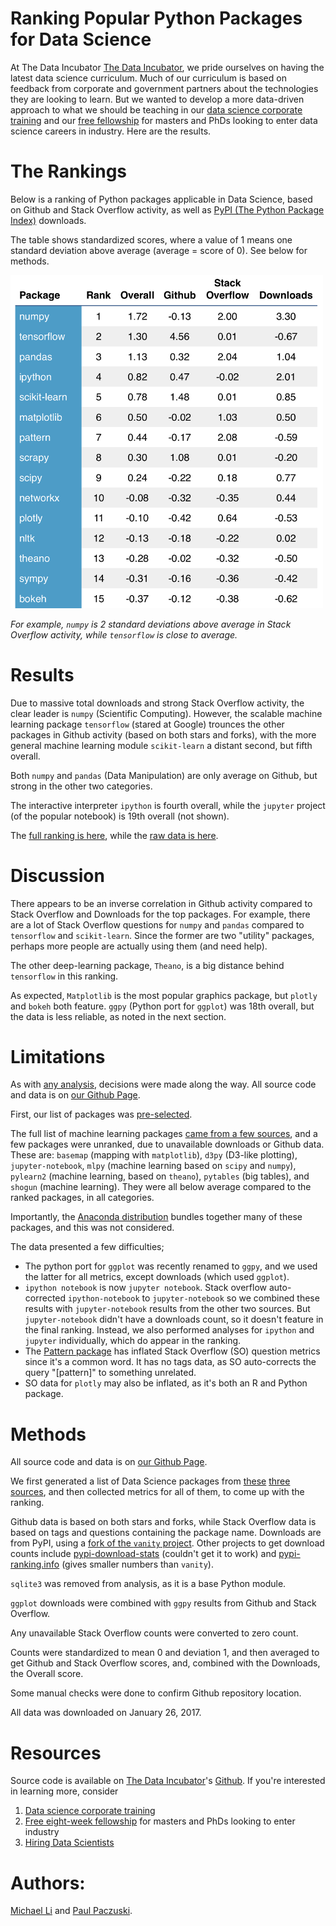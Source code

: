 # Ranking Popular Python Packages for Data Science

At The Data Incubator [The Data Incubator](https://www.thedataincubator.com/),
we pride ourselves on having the latest data science curriculum.  Much of our
curriculum is based on feedback from corporate and government partners about
the technologies they are looking to learn.  But we wanted to develop a more
data-driven approach to what we should be teaching in
our
[data science corporate training](https://www.thedataincubator.com/training.html) and
our [free fellowship](https://www.thedataincubator.com/fellowship.html) for
masters and PhDs looking to enter data science careers in industry.  Here are
the results.

# The Rankings

Below is a ranking of Python packages applicable in Data Science, based on
Github and Stack Overflow activity, as well
as [PyPI (The Python Package Index)](https://pypi.python.org/pypi) downloads.

The table shows standardized scores, where a value of 1 means one standard
deviation above average (average = score of 0). See below for methods.

<img src="img/python-rank.png" width=500px></img>

*For example, `numpy` is 2 standard deviations above average in Stack Overflow
activity, while `tensorflow` is close to average.*

# Results

Due to massive total downloads and strong Stack Overflow activity, the clear
leader is `numpy` (Scientific Computing). However, the scalable machine
learning package `tensorflow` (stared at Google) trounces the other packages in
Github activity (based on both stars and forks), with the more general machine
learning module `scikit-learn` a distant second, but fifth overall.

Both `numpy` and `pandas` (Data Manipulation) are only average on Github, but
strong in the other two categories.

The interactive interpreter `ipython` is fourth overall, while the `jupyter`
project (of the popular notebook) is 19th overall (not shown).

The [full ranking is here](output/python-ranks-with-na.csv), while
the [raw data is here](output/python-data-wide.csv).


# Discussion

There appears to be an inverse correlation in Github activity compared to Stack
Overflow and Downloads for the top packages. For example, there are a lot of
Stack Overflow questions for `numpy` and `pandas` compared to `tensorflow` and
`scikit-learn`. Since the former are two "utility" packages, perhaps more people are
actually using them (and need help).

The other deep-learning package, `Theano`, is a big distance behind `tensorflow`
in this ranking. 

As expected, `Matplotlib` is the most popular graphics package, but `plotly`
and `bokeh` both feature. `ggpy` (Python port for `ggplot`) was 18th overall,
but the data is less reliable, as noted in the next section. 


# Limitations

As
with [any analysis](https://twitter.com/benhamner/status/732392995610198016),
decisions were made along the way. All source code and data is on [our Github Page](https://github.com/thedataincubator/data-science-blogs).

First, our list of packages was [pre-selected](#Methods). 

The full list of machine learning packages [came from a few sources](#Methods),
and a few packages were unranked, due to unavailable downloads or Github
data. These are: `basemap` (mapping with `matplotlib`), `d3py` (D3-like
plotting), `jupyter-notebook`, `mlpy` (machine learning based on `scipy` and
`numpy`), `pylearn2` (machine learning, based on `theano`), `pytables` (big
tables), and `shogun` (machine learning). They were all below average compared
to the ranked packages, in all categories.

Importantly,
the [Anaconda distribution](https://www.continuum.io/anaconda-overview) bundles
together many of these packages, and this was not considered.

The data presented a few difficulties;

* The python port for `ggplot` was recently renamed to `ggpy`, and we used the
  latter for all metrics, except downloads (which used `ggplot`).
* `ipython notebook` is now `jupyter notebook`. Stack overflow auto-corrected
  `ipython-notebook` to `jupyter-notebook` so we combined these results with
  `jupyter-notebook` results from the other two sources. But `jupyter-notebook`
  didn't have a downloads count, so it doesn't feature in the final
  ranking. Instead, we also performed analyses for `ipython` and `jupyter`
  individually, which do appear in the ranking.
* The [Pattern package](https://github.com/clips/pattern) has inflated Stack
  Overflow (SO) question metrics since it's a common word. It has no tags data,
  as SO auto-corrects the query "[pattern]" to something unrelated.
* SO data for `plotly` may also be inflated, as it's both an R and Python
  package.



# Methods

All source code and data is on [our Github Page](https://github.com/thedataincubator/data-science-blogs).

We first generated a list of Data Science packages
from
[these](https://github.com/rasbt/pattern_classification/blob/master/resources/python_data_libraries.md) [three](https://www.upwork.com/hiring/data/15-python-libraries-data-science/) [sources](http://www.datasciencecentral.com/profiles/blogs/9-python-analytics-libraries-1),
and then collected metrics for all of them, to come up with the ranking.

Github data is based on both stars and forks, while Stack Overflow data is based
on tags and questions containing the package name. Downloads are from PyPI,
using
a [fork of the `vanity` project](https://github.com/pavopax/vanity). Other
projects to get download counts
include [pypi-download-stats](https://github.com/jantman/pypi-download-stats)
(couldn't get it to work)
and [pypi-ranking.info](http://pypi-ranking.info/alltime) (gives smaller
numbers than `vanity`).

`sqlite3` was removed from analysis, as it is a base Python module.

`ggplot` downloads were combined with `ggpy` results from Github and Stack
Overflow.

Any unavailable Stack Overflow counts were converted to zero count.

Counts were standardized to mean 0 and deviation 1, and then averaged to get
Github and Stack Overflow scores, and, combined with the Downloads, the Overall
score.

Some manual checks were done to confirm Github repository location.

All data was downloaded on January 26, 2017.

# Resources
Source code is available
on
[The Data Incubator](https://www.thedataincubator.com/)'s
[Github](https://github.com/thedataincubator/data-science-blogs/).  If you're
interested in learning more, consider

1. [Data science corporate training](https://www.thedataincubator.com/training.html)
2. [Free eight-week fellowship](https://www.thedataincubator.com/fellowship.html) for masters and PhDs looking to enter industry
3. [Hiring Data Scientists](https://www.thedataincubator.com/hiring.html)

# Authors:
[Michael Li](https://github.com/tianhuil/) and [Paul Paczuski](https://github.com/pavopax/).
